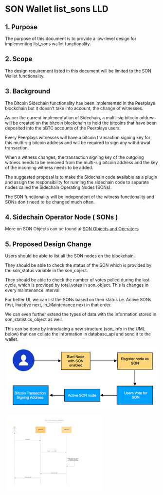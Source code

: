 # SON Wallet list\_sons LLD

## 1. Purpose

The purpose of this document is to provide a low-level design for implementing list\_sons wallet functionality.

## 2. Scope

The design requirement listed in this document will be limited to the SON Wallet functionality.

## 3. Background

The Bitcoin Sidechain functionality has been implemented in the Peerplays blockchain but it doesn't take into account, the change of witnesses.

As per the current implementation of Sidechain, a multi-sig bitcoin address will be created on the bitcoin blockchain to hold the bitcoins that have been deposited into the pBTC accounts of the Peerplays users.

Every Peerplays witnesses will have a bitcoin transaction signing key for this multi-sig bitcoin address and will be required to sign any withdrawal transaction.

When a witness changes, the transaction signing key of the outgoing witness needs to be removed from the multi-sig bitcoin address and the key of the incoming witness needs to be added.

The suggested proposal is to make the Sidechain code available as a plugin and assign the responsibility for running the sidechain code to separate nodes called the Sidechain Operating Nodes \(SONs\). 

The SON functionality will be independent of the witness functionality and SONs don't need to be changed much often.

## 4. Sidechain Operator Node \( SONs \)

More on SON Objects can be found at [SON Objects and Operators](https://peerplays.atlassian.net/wiki/spaces/PIX/pages/333971489/SON+Objects+and+Operators)

## 5. Proposed Design Change

Users should be able to list all the SON nodes on the blockchain.

They should be able to check the status of the SON which is provided by the son\_status variable in the son\_object.

They should be able to check the number of votes polled during the last cycle, which is provided by total\_votes in son\_object. This is changes in every maintenance interval.

For better UI, we can list the SONs based on their status i.e. Active SONs first, Inactive next, In\_Maintenance next in that order.

We can even further extend the types of data with the information stored in son\_statistics\_object as well.

This can be done by introducing a new structure \(son\_info in the UML below\) that can collate the information in database\_api and send it to the wallet.

![C:\195a8205e5b9b6e3d4d94451b7f42262](../../.gitbook/assets/0.png)

![C:\cc5ae9614fa3f8e7598b6293ef760de6](../../.gitbook/assets/1%20%283%29.png)

